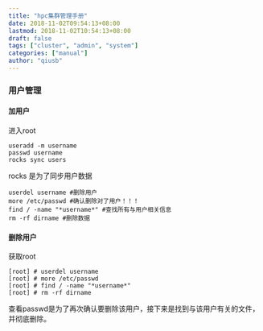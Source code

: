 ```yaml
---
title: "hpc集群管理手册"
date: 2018-11-02T09:54:13+08:00
lastmod: 2018-11-02T10:54:13+08:00
draft: false
tags: ["cluster", "admin", "system"]
categories: ["manual"]
author: "qiusb"
---
```


### 用户管理

#### 加用户

进入root

```
useradd -m username 
passwd username
rocks sync users
```
rocks 是为了同步用户数据

```
userdel username #删除用户
more /etc/passwd #确认删除对了用户！！！
find / -name "*username*" #查找所有与用户相关信息
rm -rf dirname #删除数据
```
#### 删除用户
获取root

```
[root] # userdel username 
[root] # more /etc/passwd 
[root] # find / -name "*username*" 
[root] # rm -rf dirname 
```
查看passwd是为了再次确认要删除该用户，接下来是找到与该用户有关的文件，并彻底删除。



